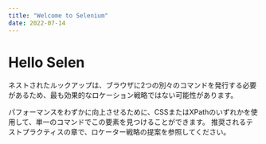 ```yaml
---
title: "Welcome to Selenium"
date: 2022-07-14
---
```


# Hello Selen

ネストされたルックアップは、ブラウザに2つの別々のコマンドを発行する必要があるため、最も効果的なロケーション戦略ではない可能性があります。

パフォーマンスをわずかに向上させるために、CSSまたはXPathのいずれかを使用して、単一のコマンドでこの要素を見つけることができます。 推奨されるテストプラクティスの章で、ロケーター戦略の提案を参照してください。
